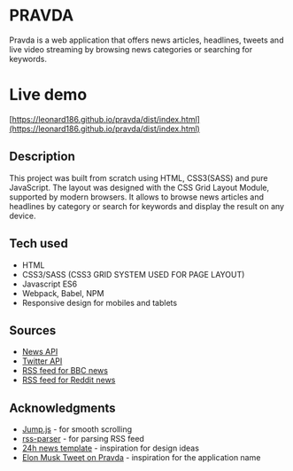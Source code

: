 # PRAVDA

Pravda is a web application that offers news articles, headlines, tweets and live video streaming by browsing news categories or searching for keywords.


# Live demo

[https://leonard186.github.io/pravda/dist/index.html](https://leonard186.github.io/pravda/dist/index.html)


## Description

This project was built from scratch using HTML, CSS3(SASS) and pure JavaScript. 
The layout was designed with the CSS Grid Layout Module, supported by modern browsers. 
It allows to browse news articles and headlines by category or search for keywords and display the result on any 
device. 


## Tech used

* HTML
* CSS3/SASS (CSS3 GRID SYSTEM USED FOR PAGE LAYOUT)
* Javascript ES6
* Webpack, Babel, NPM
* Responsive design for mobiles and tablets

## Sources

* [News API](https://newsapi.org/)
* [Twitter API](https://developer.twitter.com/en/docs/api-reference-index.html)
* [RSS feed for BBC news](http://feeds.bbci.co.uk/news/rss.xml)
* [RSS feed for Reddit news](https://www.reddit.com/wiki/rss)

## Acknowledgments

* [Jump.js](https://github.com/callmecavs/jump.js) - for smooth scrolling
* [rss-parser](https://www.npmjs.com/package/rss-parser) - for parsing RSS feed
* [24h news template](http://via-theme.com/24hNews/#) - inspiration for design ideas
* [Elon Musk Tweet on Pravda](https://twitter.com/elonmusk/status/999367582271422464?lang=en) - inspiration for the application name

